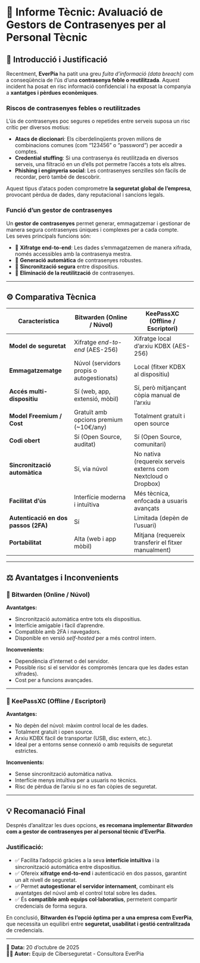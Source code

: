 # 🧠 Informe Tècnic: Avaluació de Gestors de Contrasenyes per al Personal Tècnic

## 🔐 Introducció i Justificació

Recentment, **EverPia** ha patit una greu *fuita d’informació (data breach)* com a conseqüència de l’ús d’una **contrasenya feble o reutilitzada**. Aquest incident ha posat en risc informació confidencial i ha exposat la companyia a **xantatges i pèrdues econòmiques**.

### Riscos de contrasenyes febles o reutilitzades
L’ús de contrasenyes poc segures o repetides entre serveis suposa un risc crític per diversos motius:

- **Atacs de diccionari**: Els ciberdelinqüents proven milions de combinacions comunes (com “123456” o “password”) per accedir a comptes.
- **Credential stuffing**: Si una contrasenya és reutilitzada en diversos serveis, una filtració en un d’ells pot permetre l’accés a tots els altres.
- **Phishing i enginyeria social**: Les contrasenyes senzilles són fàcils de recordar, però també de descobrir.

Aquest tipus d’atacs poden comprometre **la seguretat global de l’empresa**, provocant pèrdua de dades, dany reputacional i sancions legals.

### Funció d’un gestor de contrasenyes
Un **gestor de contrasenyes** permet generar, emmagatzemar i gestionar de manera segura contrasenyes úniques i complexes per a cada compte.  
Les seves principals funcions són:

- 🔸 **Xifratge end-to-end**: Les dades s’emmagatzemen de manera xifrada, només accessibles amb la contrasenya mestra.  
- 🔸 **Generació automàtica** de contrasenyes robustes.  
- 🔸 **Sincronització segura** entre dispositius.  
- 🔸 **Eliminació de la reutilització** de contrasenyes.

---

## ⚙️ Comparativa Tècnica

| Característica | **Bitwarden (Online / Núvol)** | **KeePassXC (Offline / Escriptori)** |
|----------------|--------------------------------|--------------------------------------|
| **Model de seguretat** | Xifratge *end-to-end* (AES-256) | Xifratge local d’arxiu KDBX (AES-256) |
| **Emmagatzematge** | Núvol (servidors propis o autogestionats) | Local (fitxer KDBX al dispositiu) |
| **Accés multi-dispositiu** | Sí (web, app, extensió, mòbil) | Sí, però mitjançant còpia manual de l’arxiu |
| **Model Freemium / Cost** | Gratuït amb opcions premium (~10€/any) | Totalment gratuït i open source |
| **Codi obert** | Sí (Open Source, auditat) | Sí (Open Source, comunitari) |
| **Sincronització automàtica** | Sí, via núvol | No nativa (requereix serveis externs com Nextcloud o Dropbox) |
| **Facilitat d’ús** | Interfície moderna i intuïtiva | Més tècnica, enfocada a usuaris avançats |
| **Autenticació en dos passos (2FA)** | Sí | Limitada (depèn de l’usuari) |
| **Portabilitat** | Alta (web i app mòbil) | Mitjana (requereix transferir el fitxer manualment) |

---

## ⚖️ Avantatges i Inconvenients

### 🔹 Bitwarden (Online / Núvol)
**Avantatges:**
- Sincronització automàtica entre tots els dispositius.  
- Interfície amigable i fàcil d’aprendre.  
- Compatible amb 2FA i navegadors.  
- Disponible en versió *self-hosted* per a més control intern.

**Inconvenients:**
- Dependència d’internet o del servidor.  
- Possible risc si el servidor és compromès (encara que les dades estan xifrades).  
- Cost per a funcions avançades.

---

### 🔹 KeePassXC (Offline / Escriptori)
**Avantatges:**
- No depèn del núvol: màxim control local de les dades.  
- Totalment gratuït i open source.  
- Arxiu KDBX fàcil de transportar (USB, disc extern, etc.).  
- Ideal per a entorns sense connexió o amb requisits de seguretat estrictes.

**Inconvenients:**
- Sense sincronització automàtica nativa.  
- Interfície menys intuïtiva per a usuaris no tècnics.  
- Risc de pèrdua de l’arxiu si no es fan còpies de seguretat.

---

## 💡 Recomanació Final

Després d’analitzar les dues opcions, **es recomana implementar _Bitwarden_ com a gestor de contrasenyes per al personal tècnic d’EverPia**.

### Justificació:
- ✅ Facilita l’adopció gràcies a la seva **interfície intuïtiva** i la sincronització automàtica entre dispositius.  
- ✅ Ofereix **xifratge end-to-end** i autenticació en dos passos, garantint un alt nivell de seguretat.  
- ✅ Permet **autogestionar el servidor internament**, combinant els avantatges del núvol amb el control total sobre les dades.  
- ✅ És **compatible amb equips col·laboratius**, permetent compartir credencials de forma segura.

En conclusió, **Bitwarden és l’opció òptima per a una empresa com EverPia**, que necessita un equilibri entre **seguretat, usabilitat i gestió centralitzada** de credencials.

---

📅 **Data:** 20 d’octubre de 2025  
👨‍💻 **Autor:** Equip de Ciberseguretat - Consultora EverPia  

